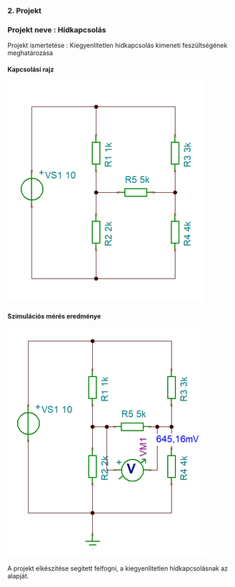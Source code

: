 ### 2. Projekt
### Projekt neve : Hídkapcsolás
Projekt ismertetése : Kiegyenlítetlen hídkapcsolás kimeneti feszültségének meghatározása
#### Kapcsolási rajz
![kapcsolasirajz](OroszSzabolcs_PR-1.1.PNG "kapcsolási rajz")
#### Szimulációs mérés eredménye
![szimulaciosmereseredmenye](OroszSzabolcs_PR-1.2.PNG "szimulációs mérés eredménye")

A projekt elkészítése segített felfogni, a  kiegyenlítetlen hídkapcsolásnak az alapját.
